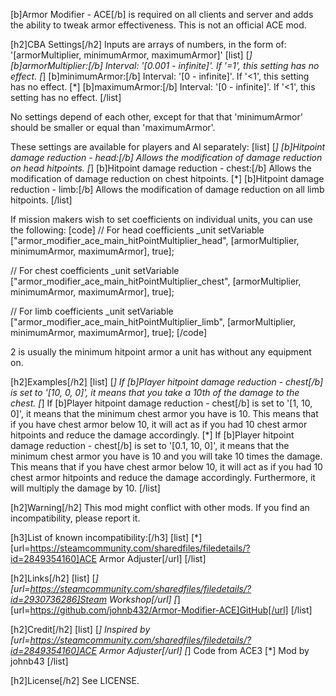 [b]Armor Modifier - ACE[/b] is required on all clients and server and adds the ability to tweak armor effectiveness. This is not an official ACE mod.

[h2]CBA Settings[/h2]
Inputs are arrays of numbers, in the form of: '[armorMultiplier, minimumArmor, maximumArmor]'
[list]
[*] [b]armorMultiplier:[/b] Interval: '[0.001 - infinite]'. If '=1', this setting has no effect.
[*] [b]minimumArmor:[/b] Interval: '[0 - infinite]'. If '<1', this setting has no effect.
[*] [b]maximumArmor:[/b] Interval: '[0 - infinite]'. If '<1', this setting has no effect.
[/list]

No settings depend of each other, except for that that 'minimumArmor' should be smaller or equal than 'maximumArmor'.

These settings are available for players and AI separately:
[list]
[*] [b]Hitpoint damage reduction - head:[/b] Allows the modification of damage reduction on head hitpoints.
[*] [b]Hitpoint damage reduction - chest:[/b] Allows the modification of damage reduction on chest hitpoints.
[*] [b]Hitpoint damage reduction - limb:[/b] Allows the modification of damage reduction on all limb hitpoints.
[/list]

If mission makers wish to set coefficients on individual units, you can use the following:
[code]
// For head coefficients
_unit setVariable ["armor_modifier_ace_main_hitPointMultiplier_head", [armorMultiplier, minimumArmor, maximumArmor], true];

// For chest coefficients
_unit setVariable ["armor_modifier_ace_main_hitPointMultiplier_chest", [armorMultiplier, minimumArmor, maximumArmor], true];

// For limb coefficients
_unit setVariable ["armor_modifier_ace_main_hitPointMultiplier_limb", [armorMultiplier, minimumArmor, maximumArmor], true];
[/code]

2 is usually the minimum hitpoint armor a unit has without any equipment on.

[h2]Examples[/h2]
[list]
[*] If [b]Player hitpoint damage reduction - chest[/b] is set to '[10, 0, 0]', it means that you take a 10th of the damage to the chest.
[*] If [b]Player hitpoint damage reduction - chest[/b] is set to '[1, 10, 0]', it means that the minimum chest armor you have is 10. This means that if you have chest armor below 10, it will act as if you had 10 chest armor hitpoints and reduce the damage accordingly.
[*] If [b]Player hitpoint damage reduction - chest[/b] is set to '[0.1, 10, 0]', it means that the minimum chest armor you have is 10 and you will take 10 times the damage. This means that if you have chest armor below 10, it will act as if you had 10 chest armor hitpoints and reduce the damage accordingly. Furthermore, it will multiply the damage by 10.
[/list]

[h2]Warning[/h2]
This mod might conflict with other mods. If you find an incompatibility, please report it.

[h3]List of known incompatibility:[/h3]
[list]
[*] [url=https://steamcommunity.com/sharedfiles/filedetails/?id=2849354160]ACE Armor Adjuster[/url]
[/list]

[h2]Links[/h2]
[list]
[*] [url=https://steamcommunity.com/sharedfiles/filedetails/?id=2930736286]Steam Workshop[/url]
[*] [url=https://github.com/johnb432/Armor-Modifier-ACE]GitHub[/url]
[/list]

[h2]Credit[/h2]
[list]
[*] Inspired by [url=https://steamcommunity.com/sharedfiles/filedetails/?id=2849354160]ACE Armor Adjuster[/url]
[*] Code from ACE3
[*] Mod by johnb43
[/list]

[h2]License[/h2]
See LICENSE.

